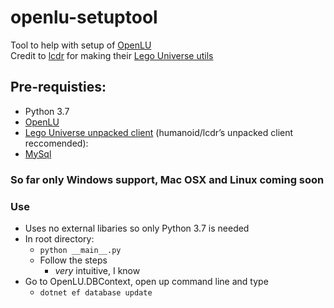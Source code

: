 # openlu-setuptool
Tool to help with setup of [OpenLU](https://github.com/MashedTatoes/OpenLU)  
Credit to [lcdr](https://github.com/lcdr) for making their [Lego Universe utils](https://github.com/lcdr/utils)

## Pre-requisties:
* Python 3.7
* [OpenLU](https://github.com/MashedTatoes/OpenLU)
* [Lego Universe unpacked client](https://docs.google.com/document/d/1XmHXWuUQqzUIOcv6SVVjaNBm4bFg9lnW4Pk1pllimEg/edit) (humanoid/lcdr’s unpacked client reccomended):
* [MySql](https://dev.mysql.com/downloads/mysql/)

### So far only Windows support, Mac OSX and Linux coming soon

### Use
* Uses no external libaries so only Python 3.7 is needed
* In root directory:
    * `python __main__.py`
    * Follow the steps 
      * *very* intuitive, I know
* Go to OpenLU.DBContext, open up command line and type
   * `dotnet ef database update` 
